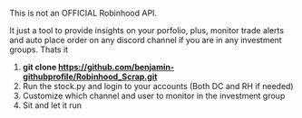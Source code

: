 This is not an OFFICIAL Robinhood API.

It just a tool to provide insights on your porfolio, plus, monitor trade alerts and auto place order on any discord channel if you are in any investment groups. Thats it

1. **git clone https://github.com/benjamin-githubprofile/Robinhood_Scrap.git**
2. Run the stock.py and login to your accounts (Both DC and RH if needed)
3. Customize which channel and user to monitor in the investment group
4. Sit and let it run
